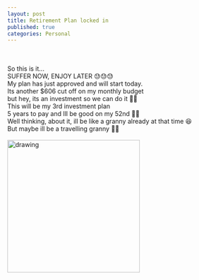 ```yaml
---
layout: post
title: Retirement Plan locked in
published: true
categories: Personal
---
```

<br>
<br>
So this is it...
<br>
SUFFER NOW, ENJOY LATER 😓😓😓
<br>
My plan has just approved and will start today.
<br>
Its another $606 cut off on my monthly budget
<br>
but hey, its an investment so we can do it 💪🏻
<br>
This will be my 3rd investment plan 
<br>
5 years to pay and Ill be good on my 52nd 👵🏼
<br>
Well thinking, about it, ill be like a granny already at that time 😆
<br>
But maybe ill be a travelling granny 🎒😎
<br>
<br>
<img src="https://drive.google.com/uc?export=view&id=1y2yR968Aws40U1yY8KHu6TgvDMbgTloC" alt="drawing" width="300"/>